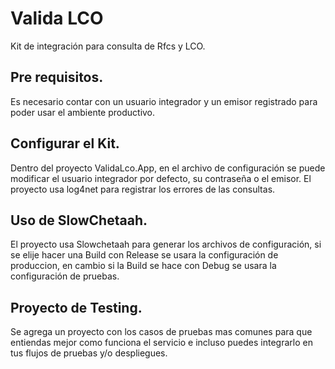 # Valida LCO
Kit de integración para consulta de Rfcs y LCO.

## Pre requisitos.
Es necesario contar con un usuario integrador y un emisor registrado para poder usar el ambiente productivo.

## Configurar el Kit.
Dentro del proyecto ValidaLco.App, en el archivo de configuración se puede modificar el usuario integrador por defecto, su contraseña o el emisor. El proyecto usa log4net para registrar los errores de las consultas.

## Uso de SlowChetaah.
El proyecto usa Slowchetaah para generar los archivos de configuración, si se elije hacer una Build con Release se usara la configuración de produccion, en cambio si la Build se hace con Debug se usara la configuración de pruebas.

## Proyecto de Testing.
Se agrega un proyecto con los casos de pruebas mas comunes para que entiendas mejor como funciona el servicio e incluso puedes integrarlo en tus flujos de pruebas y/o despliegues.


